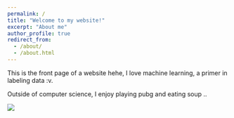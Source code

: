 ```yaml
---
permalink: /
title: "Welcome to my website!"
excerpt: "About me"
author_profile: true
redirect_from: 
  - /about/
  - /about.html
---
```


This is the front page of a website hehe, I love machine learning, a primer in labeling data :v.

Outside of computer science, I enjoy playing pubg and eating soup ..

<img src="https://instagram.fjog3-1.fna.fbcdn.net/v/t51.2885-15/e35/59039772_1263211580508652_7296669955546255614_n.jpg?_nc_ht=instagram.fjog3-1.fna.fbcdn.net&_nc_cat=104&_nc_ohc=1KaNOiHB3T8AX8a7bv5&oh=c0a866705f70cc88317d8eb0aee4e8e3&oe=5E8A6CFE">
